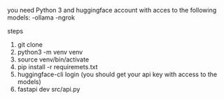 you need Python 3
and huggingface account with acces to the following models:
-ollama
-ngrok

steps
1. git clone
2. python3 -m venv venv
3. source venv/bin/activate
4. pip install -r requiremets.txt
5. huggingface-cli login 
(you should get  your api key with access to the models)
6. fastapi dev src/api.py